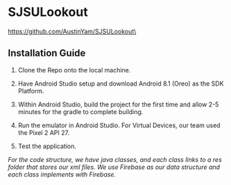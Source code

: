 # SJSULookout

https://github.com/AustinYam/SJSULookout\


## Installation Guide


1. Clone the Repo onto the local machine.

2. Have Android Studio setup and download Android 8.1 (Oreo) as the SDK Platform.

3. Within Android Studio, build the project for the first time and allow 2-5 minutes for the gradle to complete building.

4. Run the emulator in Android Studio. For Virtual Devices, our team used the Pixel 2 API 27.

5. Test the application.

*For the code structure, we have java classes, and each class links to a res folder that stores our xml files. We use Firebase as our data structure and each class implements with Firebase.*
